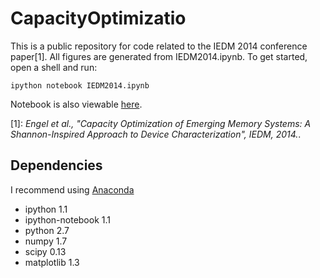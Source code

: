 # CapacityOptimizatio
This is a public repository for code related to the IEDM 2014 conference paper[1]. All figures are generated from IEDM2014.ipynb. To get started, open a shell and run:

	ipython notebook IEDM2014.ipynb

Notebook is also viewable [here](http://nbviewer.ipython.org/github/rctn/CapacityOptimization/blob/master/code/IEDM2014.ipynb).


[1]: *Engel et al., "Capacity Optimization of Emerging Memory Systems: A Shannon-Inspired Approach to Device Characterization", IEDM, 2014.*.


## Dependencies
I recommend using [Anaconda](http://continuum.io/downloads)
- ipython 1.1
- ipython-notebook 1.1
- python 2.7
- numpy 1.7
- scipy 0.13
- matplotlib 1.3
